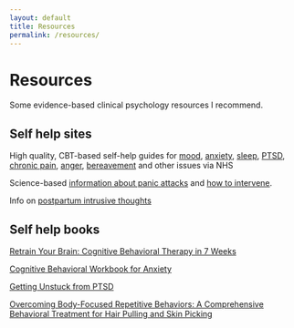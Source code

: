 ```yaml
---
layout: default
title: Resources
permalink: /resources/
---
```


# Resources

Some evidence-based clinical psychology resources I recommend. 


## Self help sites

High quality, CBT-based self-help guides for [mood](https://www.nhsinform.scot/illnesses-and-conditions/mental-health/mental-health-self-help-guides/depression-self-help-guide), [anxiety](https://www.nhsinform.scot/illnesses-and-conditions/mental-health/mental-health-self-help-guides/anxiety-self-help-guide), [sleep](https://www.nhsinform.scot/illnesses-and-conditions/mental-health/mental-health-self-help-guides/sleep-problems-and-insomnia-self-help-guide), [PTSD](https://www.nhsinform.scot/illnesses-and-conditions/mental-health/mental-health-self-help-guides/ptsd-and-cptsd-self-help-guide), [chronic pain](https://www.nhsinform.scot/illnesses-and-conditions/mental-health/mental-health-self-help-guides/chronic-pain-self-help-guide), [anger](https://www.nhsinform.scot/illnesses-and-conditions/mental-health/mental-health-self-help-guides/problems-with-anger-self-help-guide), [bereavement](https://www.nhsinform.scot/illnesses-and-conditions/mental-health/mental-health-self-help-guides/bereavement-and-grief-self-help-guide) and other issues via NHS

Science-based [information about panic attacks](https://anxieties.com/self-help-resources/panic-attacks/everything-about-panic-anxiety-attacks/) and [how to intervene](https://anxieties.com/self-help-resources/panic-attacks/how-to-stop-panic-attacks/). 


Info on [postpartum intrusive thoughts](https://share.upmc.com/2021/11/postpartum-intrusive-thoughts/)

## Self help books


[Retrain Your Brain: Cognitive Behavioral Therapy in 7 Weeks](https://www.amazon.com/Retrain-Your-Brain-Behavioral-Depression/dp/1623157803/ref=asc_df_1623157803/?tag=hyprod-20&linkCode=df0&hvadid=312741934517&hvpos=&hvnetw=g&hvrand=2309678129135522299&hvpone=&hvptwo=&hvqmt=&hvdev=c&hvdvcmdl=&hvlocint=&hvlocphy=9011844&hvtargid=pla-406163968273&psc=1&tag=&ref=&adgrpid=64940825031&hvpone=&hvptwo=&hvadid=312741934517&hvpos=&hvnetw=g&hvrand=2309678129135522299&hvqmt=&hvdev=c&hvdvcmdl=&hvlocint=&hvlocphy=9011844&hvtargid=pla-406163968273)

[Cognitive Behavioral Workbook for Anxiety](https://www.amazon.com/Cognitive-Behavioral-Workbook-Anxiety-Step/dp/1626250154/ref=sr_1_4?crid=DLLGH9N7G7LI&keywords=cbt+anxiety&qid=1682135405&s=books&sprefix=cbt+anxiety%2Cstripbooks%2C123&sr=1-4)

[Getting Unstuck from PTSD](https://www.amazon.com/Getting-Unstuck-PTSD-Cognitive-Processing/dp/1462549837/ref=sr_1_1?crid=3FT8OVF7Q054O&keywords=getting%20unstuck%20from%20ptsd&qid=1665710005&sprefix=getting%20unstuck%20from%20ptsd%20%2Caps%2C299&sr=8-1)


[Overcoming Body-Focused Repetitive Behaviors: A Comprehensive Behavioral Treatment for Hair Pulling and Skin Picking](https://www.amazon.com/Overcoming-Body-Focused-Repetitive-Behaviors-Comprehensive/dp/1684033640)